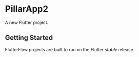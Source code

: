 # PillarApp2

A new Flutter project.

## Getting Started

FlutterFlow projects are built to run on the Flutter _stable_ release.
